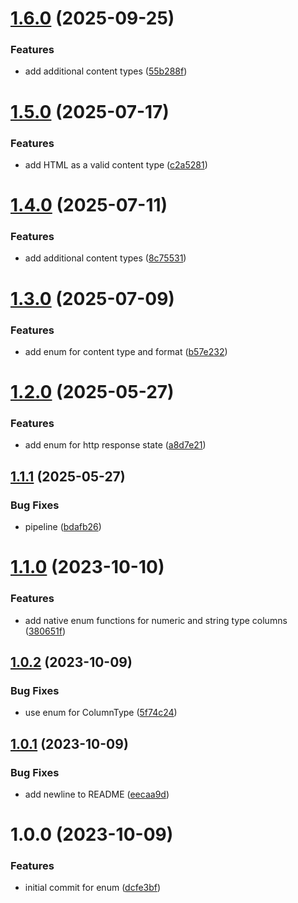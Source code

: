 # [1.6.0](https://github.com/bespin-studios/byteshard-enum/compare/v1.5.0...v1.6.0) (2025-09-25)


### Features

* add additional content types ([55b288f](https://github.com/bespin-studios/byteshard-enum/commit/55b288f438bdd48930e3521fecaadea445ef375f))

# [1.5.0](https://github.com/bespin-studios/byteshard-enum/compare/v1.4.0...v1.5.0) (2025-07-17)


### Features

* add HTML as a valid content type ([c2a5281](https://github.com/bespin-studios/byteshard-enum/commit/c2a528141a72c30f0000c6ee21e255b9c49d9acd))

# [1.4.0](https://github.com/bespin-studios/byteshard-enum/compare/v1.3.0...v1.4.0) (2025-07-11)


### Features

* add additional content types ([8c75531](https://github.com/bespin-studios/byteshard-enum/commit/8c75531429fe26f9a85b673e30c283448c0aad84))

# [1.3.0](https://github.com/bespin-studios/byteshard-enum/compare/v1.2.0...v1.3.0) (2025-07-09)


### Features

* add enum for content type and format ([b57e232](https://github.com/bespin-studios/byteshard-enum/commit/b57e232ceaf90c5238a8d4023adb6748a4a35353))

# [1.2.0](https://github.com/bespin-studios/byteshard-enum/compare/v1.1.1...v1.2.0) (2025-05-27)


### Features

* add enum for http response state ([a8d7e21](https://github.com/bespin-studios/byteshard-enum/commit/a8d7e2162e2f7b5df47da35060235216b8ac9522))

## [1.1.1](https://github.com/bespin-studios/byteshard-enum/compare/v1.1.0...v1.1.1) (2025-05-27)


### Bug Fixes

* pipeline ([bdafb26](https://github.com/bespin-studios/byteshard-enum/commit/bdafb26e7196ee9a6e281337b2e3c7a252709c43))

# [1.1.0](https://github.com/byteshard/enum/compare/v1.0.2...v1.1.0) (2023-10-10)


### Features

* add native enum functions for numeric and string type columns ([380651f](https://github.com/byteshard/enum/commit/380651fa7c1e449b527afa4daa5866ea5e910dc0))

## [1.0.2](https://github.com/byteshard/enum/compare/v1.0.1...v1.0.2) (2023-10-09)


### Bug Fixes

* use enum for ColumnType ([5f74c24](https://github.com/byteshard/enum/commit/5f74c2469761e691efcbd4538bdc7e4bfd61a493))

## [1.0.1](https://github.com/byteshard/enum/compare/v1.0.0...v1.0.1) (2023-10-09)


### Bug Fixes

* add newline to README ([eecaa9d](https://github.com/byteshard/enum/commit/eecaa9dde3c21c9084970bc9ba0bdfb6701ad085))

# 1.0.0 (2023-10-09)


### Features

* initial commit for enum ([dcfe3bf](https://github.com/byteshard/enum/commit/dcfe3bf226006dfa01784c30e18330bc3734d512))
